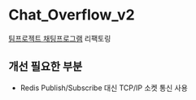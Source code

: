 # Chat_Overflow_v2
[팀프로젝트 채팅프로그램](https://github.com/DarkCircle-chatApp-server) 리팩토링

## 개선 필요한 부분
- Redis Publish/Subscribe 대신 TCP/IP 소켓 통신 사용
